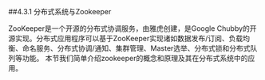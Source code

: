 ##4.3.1 分布式系统与Zookeeper  
 
ZooKeeper是一个开源的分布式协调服务，由雅虎创建，是Google Chubby的开源实现。分布式应用程序可以基于ZooKeeper实现诸如数据发布/订阅、负载均衡、命名服务、分布式协调/通知、集群管理、Master选举、分布式锁和分布式队列等功能。
本节我们简单介绍zookeeper的概念和原理及其在分布式系统中的应用。 
